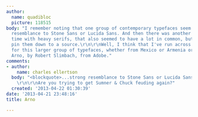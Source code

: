 ```yaml
---
author:
  name: quadibloc
  picture: 118515
body: "I remember noting that one group of contemporary typefaces seem to have a strong
  resemblance to Stone Sans or Lucida Sans. And then there was another group, this
  time with heavy serifs, that also seemed to have a lot in common, but I couldn't
  pin them down to a source.\r\n\r\nWell, I think that I've run across the inspiration
  for this larger group of typefaces, whether from Mexico or Armenia or Russia...
  Arno, by Robert Slimbach, from Adobe."
comments:
- author:
    name: charles ellertson
  body: "<blockquote>...strong resemblance to Stone Sans or Lucida Sans</blockquote>
    \r\n\r\nAre you trying to get Sumner & Chuck feuding again?"
  created: '2013-04-22 01:30:39'
date: '2013-04-21 23:48:16'
title: Arno

---
```

